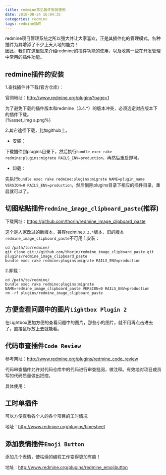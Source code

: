```yaml
---
title: redmine常见插件安装使用
date: 2018-08-24 16:04:35
categories: redmine
tags: redmine插件
---
```


redmine项目管理系统之所以强大并让大家喜欢，正是其插件化的管理模式。各种插件为其增添了不少上天入地的能力！     
因此，我们在这里就来介绍redmine的插件功能的使用，以及收集一些在开发管理中常用的插件功能。

## redmine插件的安装

1.查找插件并下载(官方仓库)：

官网地址：http://www.redmine.org/plugins?page=1

为了避免下载的插件版本和redmine（3.4.*）的版本冲突，必须选定对应版本下的插件下载。       
{%asset_img a.png%}         

2.其它途径下载，比如github上。

 
- 安装： 

下载插件到plugins目录下，然后执行`bundle exec rake redmine:plugins:migrate RAILS_ENV=production`，再然后重启即可。
    
- 卸载： 

先执行`bundle exec rake redmine:plugins:migrate NAME=plugin_name VERSION=0 RAILS_ENV=production`，然后删除plugins目录下相应的插件目录，重启就可以了。 


## 切图粘贴插件`redmine_image_clipboard_paste`(推荐)

下载网址：https://github.com/thorin/redmine_image_clipboard_paste    

这个是人家改过的新版本，兼容redmine`3.3.*`版本，旧的版本`redmine_image_clipboard_paste`不可用
1.安装：

    cd /path/to/redmine/
    git clone git://github.com/thorin/redmine_image_clipboard_paste.git plugins/redmine_image_clipboard_paste
    bundle exec rake redmine:plugins:migrate RAILS_ENV=production
    
2.卸载：
    
    cd /path/to/redmine/
    bundle exec rake redmine:plugins:migrate NAME=redmine_image_clipboard_paste VERSION=0 RAILS_ENV=production
    rm -rf plugins/redmine_image_clipboard_paste
    
## 方便查看问题中的图片`Lightbox Plugin 2`

在Lightbox更加方便的查看问题中的图片，那些小的图片，就不用再点击进去了，直接鼠标放上去就能看。 
    
    
## 代码审查插件`Code Review`

参考网址：http://www.redmine.org/plugins/redmine_code_review

代码审查插件允许对代码仓库中的代码进行审查批阅，做注释。有效地对项目成员写的代码质量做出把控。 

具体使用：

## 工时单插件

可以方便查看各个人的各个项目的工时情况

地址：http://www.redmine.org/plugins/timesheet

## 添加表情插件`Emoji Button`

添加几个表情，使枯燥的编程工作变得更加有趣！  

地址：http://www.redmine.org/plugins/redmine_emojibutton

    
        